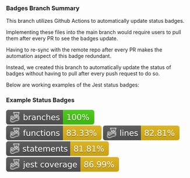 ### Badges Branch Summary
This branch utilizes Github Actions to automatically update status badges.

Implementing these files into the main branch would require users to pull them after every PR to see the badges update.

Having to re-sync with the remote repo after every PR makes the automation aspect of this badge redundant. 

Instead, we created this branch to automatically update the status of badges without having to pull after every push request to do so.  

Below are working examples of the Jest status badges:

### Example Status Badges
![Branches](./badges/coverage-branches.svg)
![Functions](./badges/coverage-functions.svg)
![Lines](./badges/coverage-lines.svg)
![Statements](./badges/coverage-statements.svg)
![Jest coverage](./badges/coverage-jest%20coverage.svg)
